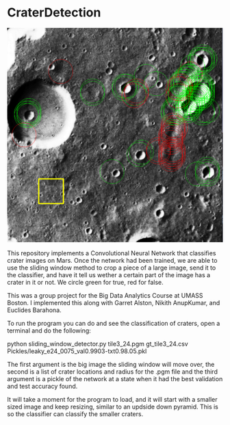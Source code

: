 # CraterDetection

![alt text](https://github.com/Flavyoo/CraterDetection/blob/master/detected_craters.png)

This repository implements a Convolutional Neural Network that classifies crater images on Mars. Once the network had been trained, we are able to use the sliding window method to crop a piece of a large image, send it to the classifier, and have it tell us wether a certain part of the image has a crater in it or not. We circle green for true, red for false.

This was a group project for the Big Data Analytics Course at UMASS Boston. I implemented this along with Garret Alston, Nikith AnupKumar, and Euclides Barahona.


To run the program you can do and see the classification of craters, open a terminal and do the following:

python sliding_window_detector.py tile3_24.pgm gt_tile3_24.csv Pickles/leaky_e24_0075_val0.9903-txt0.98.05.pkl

The first argument is the big image the sliding window will move over, the second is a list of crater locations and radius for the .pgm file and the third argument is a pickle of the network at a state when it had the best validation and test accuracy found.

It will take a moment for the program to load, and it will start with a smaller
sized image and keep resizing, similar to an updside down pyramid. This is so
the classifier can classify the smaller craters.
